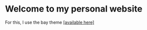 # Welcome to my personal website 

For this, I use the bay theme [[available here]](https://eliottvincent.github.io/bay)
